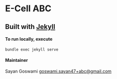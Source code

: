 # E-Cell ABC

## Built with [Jekyll](//jekyllrb.com)

#### To run locally, execute
`bundle exec jekyll serve`

#### Maintainer 
Sayan Goswami <goswami.sayan47+abc@gmail.com>
